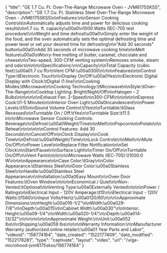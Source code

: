 {
    "title": "GE 1.7 Cu. Ft. Over-The-Range Microwave Oven - JVM6175SKSS",
    "description": "GE 1.7 Cu. Ft. Stainless Steel Over-The-Range Microwave Oven - JVM6175SKSS\n\nFeatures:\n\nSensor Cooking Controls\nAutomatically adjusts time and power for delicious cooking results\n\n1.7 cu. ft. capacity\u00a0\n1000 Watts (IEC-705 test procedure)\n\nWeight and time defrost\u00a0\nSimply enter the weight of the food, and the oven automatically sets the optimal defrosting time and power level or set your desired time for defrosting\n\n\"Add 30 seconds\" button\u00a0\nAdd 30 seconds of microwave cooking time\n\nMelt feature\u00a0\nWorry-free melting of butter, caramel, chocolate and cheese\n\nTwo-speed, 300-CFM venting system\nRemoves smoke, steam and odors\n\n\n\nSpecifications:\n\nCapacity\n\nTotal Capacity (cubic feet):\u00a01.7 cu ft\n\nVent CFM:\u00a0300\n\n\n\nFeatures\n\nControl Type:\tElectronic Touch\n\nDisplay On\/Off:\u00a0Yes\n\nElectronic Digital Display with Clock:\tDigital (1 line)\n\nCooking Modes:\tMicrowave\n\nCooking Technology:\tMicrowave\n\nStyle:\tOver-The-Range\n\nCooktop Lighting: Bright\/Night\/Off\n\nHalogen - 2 Bulbs\n\n\n\n\n\nExhaust Fan: 2-Speed\n\n300-CFM\n\n\n\n\n\nExpress Cook:\t1-5 Minutes\n\nInterior Oven Light:\u00a0Incandescent\n\nPower Levels:\t10\n\nSound Volume Control:\tYes\n\nTurntable:\tGlass Recessed\n\nTurntable On \/ Off:\tYes\n\nTurntable Size:\t11.5 in\n\nMicrowave Sensor Cooking Controls: Beverage\n\nDefrost:\u00a0Weight\/Time\n\nMelt\n\nPopcorn\n\nPotato\n\nReheat\n\n\n\n\n\nControl Features: Add 30 Seconds\n\nCancel\/Off\n\nClock Display\n\nCook Time\n\nDefrost:\u00a0Weight\/Time\n\nLock Controls\n\nMelt\n\nMute On\/Off\n\nPower Level\n\nReplace Filter Notification\n\nSet Clock\n\nStart\/Pause\n\nSurface Light\n\nTimer On\/Off\n\nTurntable On\/Off\n\nVent Fan\n\n\n\n\n\nMicrowave Watts (IEC-705):\t1000.0 W\n\n\n\nAppearance\n\nCase Color:\tGray\n\nColor Appearance:\tStainless Steel\n\nDoor Color:\u00a0Stainless Steel\n\nHandle:\u00a0Stainless Steel Appearance\n\nInstallation:\u00a0Easy Mount\n\nOven Door Features:\tOven Window\n\n\n\nEconomical \/ Quiet\n\nNon-Vented:\tOptional\n\nVenting Type:\u00a0Externally Vented\n\n\n\nPower \/ Ratings\n\nElectrical Input - 120V Amperage:\t15\n\nElectrical Input - 120V Watts:\t1580\n\nInput Volts\/Hertz:\u00a0120\/60\n\n\n\nApproximate Dimensions:\n\nHeight:\u00a016-1\/2\"\n\nWidth:\u00a029-7\/8\"\n\nDepth:\u00a015\n\nCabinet Width:\u00a030\"\n\nInterior: Height:\u00a09-1\/4\"\n\nWidth:\u00a020-1\/4\"\n\nDepth:\u00a014-13\/32\"\n\n\n\n\n\n\n\nApproximate Weight:\n\nUnit:\u00a052 lbs\n\nShipping:\u00a059 lbs\n\n\n\nWarranty Information:\n\nManufacturer Warranty (authorized online retailer):\u00a01 Year Parts and Labor",
    "videoid": "156774164",
    "date_created": "1522177409",
    "date_modified": "1522178281",
    "type": "captivate",
    "layout": "video",
    "url": "\/v\/ge-microhood-jvm6175skss\/156774164"
}